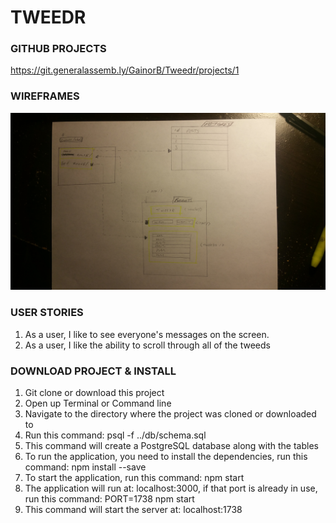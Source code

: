 # TWEEDR

### GITHUB PROJECTS
https://git.generalassemb.ly/GainorB/Tweedr/projects/1

### WIREFRAMES
![WireFrame](./readme-assets/wireframe.jpg)

### USER STORIES
1. As a user, I like to see everyone's messages on the screen.
2. As a user, I like the ability to scroll through all of the tweeds

### DOWNLOAD PROJECT & INSTALL
1. Git clone or download this project
2. Open up Terminal or Command line
3. Navigate to the directory where the project was cloned or downloaded to
4. Run this command: psql -f ../db/schema.sql
5. This command will create a PostgreSQL database along with the tables
6. To run the application, you need to install the dependencies, run this command: npm install --save
7. To start the application, run this command: npm start
8. The application will run at: localhost:3000, if that port is already in use, run this command: PORT=1738 npm start
9. This command will start the server at: localhost:1738